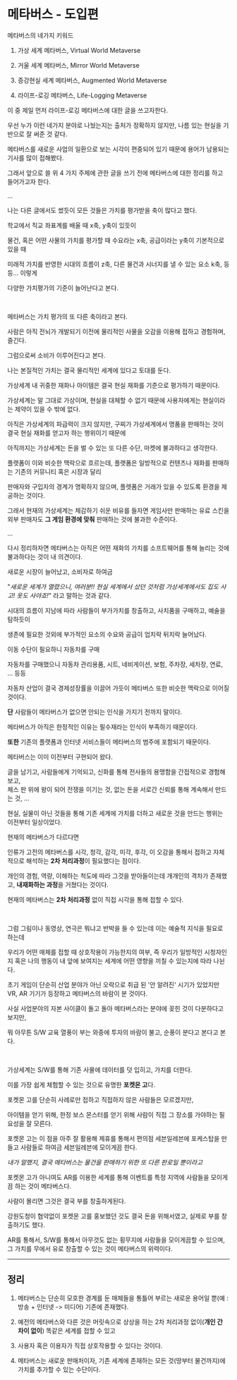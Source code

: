 # 메타버스 - 도입편

메타버스의 네가지 키워드

1. 가상 세계 메타버스, Virtual World Metaverse

2. 거울 세계 메타버스, Mirror World Metaverse

3. 증강현실 세계 메타버스, Augmented World Metaverse

4.  라이프-로깅 메타버스, Life-Logging Metaverse

이 중 제일 먼저 라이프-로깅 메타버스에 대한 글을 쓰고자한다.

우선 누가 이런 네가지 분야로 나눴는지는 출처가 정확하지 않지만, 나름 있는 현실을 기반으로 잘 써준 것 같다.

메타버스를 새로운 사업의 일환으로 보는 시각이 편중되어 있기 때문에 용어가 남용되는 기사를 많이 접해봤다.

그래서 앞으로 쓸 위 4 가지 주제에 관한 글을 쓰기 전에 메타버스에 대한 정리를 하고 들어가고자 한다.

...

나는 다른 글에서도 썼듯이 모든 것들은 가치를 평가받을 축이 많다고 했다.

학교에서 직교 좌표계를 배울 때 x축, y축이 있듯이

물건, 혹은 어떤 사물의 가치를 평가할 때 수요라는 x축, 공급이라는 y축이 기본적으로 있을 때

미래적 가치를 반영한 시대의 흐름이 z축, 다른 물건과 시너지를 낼 수 있는 요소 k축, 등등... 이렇게

다양한 가치평가의 기준이 늘어난다고 본다.

<br>

메타버스는 가치 평가의 또 다른 축이라고 본다.

사람은 아직 전뇌가 개발되기 이전에 물리적인 사물을 오감을 이용해 접하고 경험하며, 즐긴다.

그럼으로써 소비가 이루어진다고 본다.

나는 본질적인 가치는 결국 물리적인 세계에 있다고 토대를 둔다.

가상세계 내 귀중한 재화나 아이템은 결국 현실 재화를 기준으로 평가하기 때문이다.

가상세계는 말 그대로 가상이며, 현실을 대체할 수 없기 때문에 사용자에게는 현실이라는 제약이 있을 수 밖에 없다.

아직은 가상세계의 파급력이 크지 않지만, 구찌가 가상세계에서 명품을 판매하는 것이 결국 현실 재화를 얻고자 하는 행위이기 때문에

아직까지는 가상세계는 돈을 벌 수 있는 또 다른 수단, 마켓에 불과하다고 생각한다.

플랫폼이 이와 비슷한 맥락으로 흐르는데, 플랫폼은 일방적으로 컨텐츠나 재화를 판매하는 기존의 커뮤니티 혹은 시장과 달리

판매자와 구입자의 경계가 명확하지 않으며, 플렛폼은 거래가 있을 수 있도록 환경을 제공하는 것이다.

그래서 현재의 가상세계는 체감하기 쉬운 비유를 들자면 게임사만 판매하는 유료 스킨을 외부 판매자도 **그 게임 환경에 맞춰** 판매하는 것에 불과한 수준이다.

...

다시 정리하자면 메타버스는 아직은 어떤 재화의 가치를 소프트웨어를 통해 늘리는 것에 불과하다는 것이 내 의견이다.

새로운 시장이 늘어났고, 소비자로 하여금

"*새로운 세계가 열렸으니, 여러분!! 현실 세계에서 샀던 것처럼 가상세계에서도 집도 사고! 옷도 사야죠!*" 라고 말하는 것과 같다.

시대의 흐름이 지남에 따라 사람들이 부가가치를 창출하고, 사치품을 구매하고, 예술을 탐하듯이

생존에 필요한 것외에 부가적인 요소의 수요와 공급이 업치락 뒤치락 늘어났다.

이동 수단이 필요하니 자동차를 구매

자동차를 구매했으니 자동차 관리용품, 시트, 네비게이션, 보험, 주차장, 세차장, 연료, ... 등등

자동차 산업이 결국 경제성장률을 이끌어 가듯이 메타버스 또한 비슷한 맥락으로 이어질 것이다.

**단** 사람들이 메타버스가 없으면 안되는 인식을 가지기 전까지 말이다.

메타버스가 아직은 한정적인 이유는 필수재라는 인식이 부족하기 때문이다.

**또한** 기존의 플랫폼과 인터넷 서비스들이 메타버스의 범주에 포함되기 때문이다.

메타버스는 이미 이전부터 구현되어 왔다.

글을 남기고, 사람들에게 기억되고, 신화를 통해 전사들의 용맹함을 간접적으로 경험해보고,<br>
체스 판 위에 왕이 되어 전쟁을 이기는 것, 없는 돈을 서로간 신뢰를 통해 계속해서 만드는 것, ...

현실, 실물이 아닌 것들을 통해 기존 세계에 가치를 더하고 새로운 것을 만드는 행위는 이전부터 일상이었다.

현재의 메타버스가 다르다면

인류가 고전의 메타버스를 시각, 청각, 감각, 미각, 후각, 이 오감을 통해서 접하고 자체적으로 해석하는 **2차 처리과정**이 필요했다는 점이다.

개인의 경험, 역량, 이해하는 척도에 따라 그것을 받아들이는데 개개인의 격차가 존재했고, **내재화하는 과정**을 거쳤다는 것이다.

현재의 메타버스는 **2차 처리과정** 없이 직접 시각을 통해 접할 수 있다.

<br>

그럼 그림이나 동영상, 연극은 뭐냐고 반박을 들 수 있는데 이는 예술적 지식을 필요로 하는데

우리가 어떤 매체를 접할 때 상호작용이 가능한지의 여부, 즉 우리가 일방적인 시청자인지 혹은 나의 행동이 내 앞에 보여지는 세계에 어떤 영향을 끼칠 수 있는지에 따라 나뉜다.

초기 게임이 단순히 산업 분야가 아닌 오락으로 취급 된 '안 알려진' 시기가 있었지만 VR, AR 기기가 등장하고 메타버스의 바람이 분 것이다.

사실 사업분야의 자본 사이클이 돌고 돌아 메타버스라는 분야에 꽂힌 것이 다분하다고 보지만,

뭐 아무튼 S/W 교육 열풍이 부는 와중에 투자의 바람이 불고, 순풍이 분다고 본다고 본다.

<br>

가상세계는 S/W를 통해 기존 사물에 데이터를 덧 입히고, 가치를 더한다.

이를 가장 쉽게 체험할 수 있는 것으로 유명한 **포켓몬 고**다.

포켓몬 고를 단순히 사례로만 접하고 직접하지 않은 사람들은 모르겠지만,

아이템을 얻기 위해, 한정 보스 몬스터를 얻기 위해 사람이 직접 그 장소를 가야하는 필요성을 잘 모른다.

포켓몬 고는 이 점을 아주 잘 활용해 제휴를 통해서 편의점 세븐일레븐에 포케스탑을 만들고 사람들로 하여금 세븐일레븐에 모이게끔 한다.

*내가 말했지, 결국 메타버스는 물건을 판매하기 위한 또 다른 판로일 뿐이라고*

포켓몬 고가 아니여도 AR를 이용한 세계를 통해 이벤트를 특정 지역에 사람들을 모이게끔 하는 것이 메타버스다.

사람이 몰리면 그것은 결국 부를 창출하게된다.

강원도청이 협약없이 포켓몬 고를 홍보했던 것도 결국 돈을 위해서였고, 실제로 부를 창출하기도 했다.

AR를 통해서, S/W를 통해서 아무것도 없는 횡무지에 사람들을 모이게끔할 수 있으며, 그 가치를 무에서 유로 창출할 수 있는 것이 메타버스의 위력이다.

-------

## 정리

1. 메타버스는 단순히 모호한 경계를 둔 매체들을 통틀어 부르는 새로운 용어일 뿐(예 : 방송 + 인터넷 -> 미디어) 기존에 존재했다.

2. 예전의 메타버스와 다른 것은 머릿속으로 상상을 하는 2차 처리과정 없이(**개인 간 차이 없이**) 똑같은 세계를 접할 수 있고

3.  사용자 혹은 이용자가 직접 상호작용할 수 있다는 것이다.

4. 메타버스는 새로운 판매처이자, 기존 세계에 존재하는 모든 것(땅부터 물건까지)에 가치를 추가할 수 있는 수단이다.